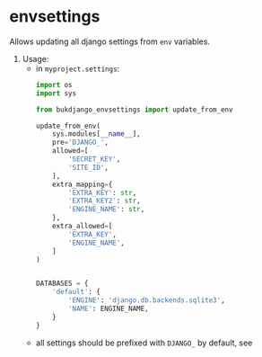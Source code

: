 # envsettings

Allows updating all django settings from `env` variables.

1. Usage:
    - in `myproject.settings`:
        ```python
        import os
        import sys
        
        from bukdjango_envsettings import update_from_env
        
        update_from_env(
            sys.modules[__name__],
            pre='DJANGO_',
            allowed=[
                'SECRET_KEY',
                'SITE_ID',
            ],
            extra_mapping={
                'EXTRA_KEY': str,
                'EXTRA_KEY2': str,
                'ENGINE_NAME': str,
            },
            extra_allowed=[
                'EXTRA_KEY',
                'ENGINE_NAME',
            ]
        )
        
        
        DATABASES = {
            'default': {
                'ENGINE': 'django.db.backends.sqlite3',
                'NAME': ENGINE_NAME,
            }
        }

       ```
    - all settings should be prefixed with `DJANGO_` by default, see 
